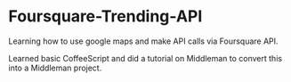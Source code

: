 Foursquare-Trending-API
=======================

Learning how to use google maps and make API calls via Foursquare API.

Learned basic CoffeeScript and did a tutorial on Middleman to convert this into a Middleman project.
